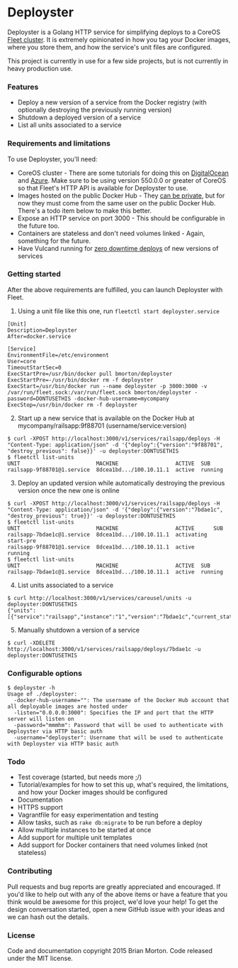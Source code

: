# Deployster

Deployster is a Golang HTTP service for simplifying deploys to a CoreOS [Fleet cluster][fleet-cluster].  It is extremely opinionated in how you tag your Docker images, where you store them, and how the service's unit files are configured.

This project is currently in use for a few side projects, but is not currently in heavy production use.


### Features
* Deploy a new version of a service from the Docker registry (with optionally destroying the previously running version)
* Shutdown a deployed version of a service
* List all units associated to a service


### Requirements and limitations

To use Deployster, you'll need:

* CoreOS cluster - There are some tutorials for doing this on [DigitalOcean][digitalocean] and [Azure][azure].  Make sure to be using version 550.0.0 or greater of CoreOS so that Fleet's HTTP API is available for Deployster to use.
* Images hosted on the public Docker Hub - They [can be private][registry-authentication], but for now they must come from the same user on the public Docker Hub.  There's a todo item below to make this better.
* Expose an HTTP service on port 3000 - This should be configurable in the future too.
* Containers are stateless and don't need volumes linked - Again, something for the future.
* Have Vulcand running for [zero downtime deploys][zero-downtime] of new versions of services


### Getting started

After the above requirements are fulfilled, you can launch Deployster with Fleet.

1. Using a unit file like this one, run `fleetctl start deployster.service`

```
[Unit]
Description=Deployster
After=docker.service

[Service]
EnvironmentFile=/etc/environment
User=core
TimeoutStartSec=0
ExecStartPre=/usr/bin/docker pull bmorton/deployster
ExecStartPre=-/usr/bin/docker rm -f deployster
ExecStart=/usr/bin/docker run --name deployster -p 3000:3000 -v /var/run/fleet.sock:/var/run/fleet.sock bmorton/deployster -password=DONTUSETHIS -docker-hub-username=mycompany
ExecStop=/usr/bin/docker rm -f deployster
```

2. Start up a new service that is available on the Docker Hub at mycompany/railsapp:9f88701 (username/service:version)

```ShellSession
$ curl -XPOST http://localhost:3000/v1/services/railsapp/deploys -H "Content-Type: application/json" -d '{"deploy":{"version":"9f88701", "destroy_previous": false}}' -u deployster:DONTUSETHIS
$ fleetctl list-units
UNIT                        MACHINE                  ACTIVE  SUB
railsapp-9f88701@1.service  8dcea1bd.../100.10.11.1  active  running
```

3. Deploy an updated version while automatically destroying the previous version once the new one is online

```ShellSession
$ curl -XPOST http://localhost:3000/v1/services/railsapp/deploys -H "Content-Type: application/json" -d '{"deploy":{"version":"7bdae1c", "destroy_previous": true}}' -u deployster:DONTUSETHIS
$ fleetctl list-units
UNIT                        MACHINE                  ACTIVE      SUB
railsapp-7bdae1c@1.service  8dcea1bd.../100.10.11.1  activating  start-pre
railsapp-9f88701@1.service  8dcea1bd.../100.10.11.1  active      running
$ fleetctl list-units
UNIT                        MACHINE                  ACTIVE  SUB
railsapp-7bdae1c@1.service  8dcea1bd.../100.10.11.1  active  running
```

4. List units associated to a service

```ShellSession
$ curl http://localhost:3000/v1/services/carousel/units -u deployster:DONTUSETHIS
{"units":[{"service":"railsapp","instance":"1","version":"7bdae1c","current_state":"launched","desired_state":"launched","machine_id":"8dcea1bd8c304e1bbe2c25dce526109c"}]}
```

5. Manually shutdown a version of a service
```ShellSession
$ curl -XDELETE http://localhost:3000/v1/services/railsapp/deploys/7bdae1c -u deployster:DONTUSETHIS
```


### Configurable options

```ShellSession
$ deployster -h
Usage of ./deployster:
  -docker-hub-username="": The username of the Docker Hub account that all deployable images are hosted under
  -listen="0.0.0.0:3000": Specifies the IP and port that the HTTP server will listen on
  -password="mmmhm": Password that will be used to authenticate with Deployster via HTTP basic auth
  -username="deployster": Username that will be used to authenticate with Deployster via HTTP basic auth
```


### Todo

* Test coverage (started, but needs more ;/)
* Tutorial/examples for how to set this up, what's required, the limitations, and how your Docker images should be configured
* Documentation
* HTTPS support
* Vagrantfile for easy experimentation and testing
* Allow tasks, such as `rake db:migrate` to be run before a deploy
* Allow multiple instances to be started at once
* Add support for multiple unit templates
* Add support for Docker containers that need volumes linked (not stateless)


### Contributing

Pull requests and bug reports are greatly appreciated and encouraged.  If you'd like to help out with any of the above items or have a feature that you think would be awesome for this project, we'd love your help!  To get the design conversation started, open a new GitHub issue with your ideas and we can hash out the details.


### License

Code and documentation copyright 2015 Brian Morton. Code released under the MIT license.

[fleet-cluster]: https://coreos.com/using-coreos/clustering/
[digitalocean]: https://www.digitalocean.com/community/tutorials/how-to-set-up-a-coreos-cluster-on-digitalocean
[azure]: https://coreos.com/docs/running-coreos/cloud-providers/azure
[registry-authentication]: https://coreos.com/docs/launching-containers/building/registry-authentication/
[zero-downtime]: https://coreos.com/blog/zero-downtime-frontend-deploys-vulcand/
